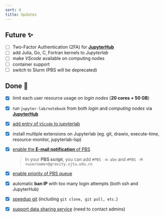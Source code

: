 ```yaml
---
sort: 4
title: Updates
---
```


## Future ✨

- [ ] Two-Factor Authentication (2FA) for [**JupyterHub**](https://gravity.sjtu.edu.cn/)
- [ ] add Julia, Go, C, Fortran kernels to *Jupyterlab*
- [ ] make *VScode* available on computing nodes
- [ ] container support
- [ ] switch to Slurm (PBS will be deprecated)

## Done 🥳

- [x] limit each user resource usage on *login nodes* (**20 cores + 50 GB**)

- [x] run `jupyter-lab/notebook` from both *login* and *computing nodes* via **[JupyterHub](https://gravity.sjtu.edu.cn/)**

- [x] [add entry of `VScode` to jupyterlab](https://gravity-doc.github.io/Basic/JupyterHub.html#vscode) 

- [x] install multiple extensions on Jupyterlab (eg. git, drawio, execute-time, resource-monitor, jupyterlab-lsp)

- [x] [enable the **E-mail notification** of PBS](https://gravity-doc.github.io/Basic/Job.html#complete-example)

  > In your **PBS script**, you can add `#PBS -m abe` and `#PBS -M <username>@gravity.sjtu.edu.cn` 

- [x] [enable priority of PBS queue](https://gravity-doc.github.io/Basic/Job.html#ordinary-queues)
- [x] automatic **ban IP** with too many login attempts (both ssh and JupyterHub)
- [x] [speedup git](https://gravity-doc.github.io/Software/Speedup_Git.html) (including `git clone, git pull, etc.`)
- [x] [support data sharing service](https://jupyter.gravity.sjtu.edu.cn/share/) (need to contact admins)
